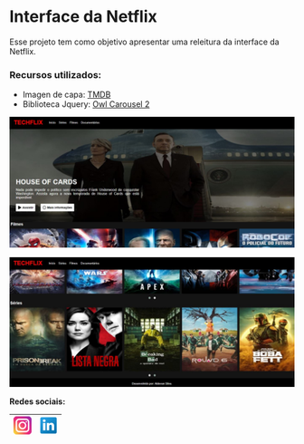 # Interface da Netflix
Esse projeto tem como objetivo apresentar uma releitura da interface da Netflix.

### Recursos utilizados: ###
- Imagen de capa: [TMDB](https://www.themoviedb.org/?language=pt-BR)
- Biblioteca Jquery: [Owl Carousel 2](https://owlcarousel2.github.io/OwlCarousel2/)

![tela01](img/screen/tela01.jpg)

![tela01](img/screen/tela02.jpg)

**Redes sociais:**

[![instagram](img/inst.png)](https://www.instagram.com/aldevan6/)| [![linkedin](img/linkedin.png)](lhttps://www.linkedin.com/in/aldevan-silva-54a068149/)
----------|----------
